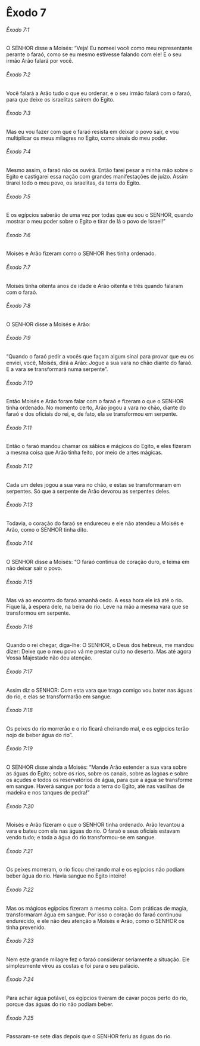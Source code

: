 # Êxodo 7

###### Êxodo 7:1

O SENHOR disse a Moisés: “Veja! Eu nomeei você como meu representante perante o faraó, como se eu mesmo estivesse falando com ele! E o seu irmão Arão falará por você.

###### Êxodo 7:2

Você falará a Arão tudo o que eu ordenar, e o seu irmão falará com o faraó, para que deixe os israelitas saírem do Egito.

###### Êxodo 7:3

Mas eu vou fazer com que o faraó resista em deixar o povo sair, e vou multiplicar os meus milagres no Egito, como sinais do meu poder.

###### Êxodo 7:4

Mesmo assim, o faraó não os ouvirá. Então farei pesar a minha mão sobre o Egito e castigarei essa nação com grandes manifestações de juízo. Assim tirarei todo o meu povo, os israelitas, da terra do Egito.

###### Êxodo 7:5

E os egípcios saberão de uma vez por todas que eu sou o SENHOR, quando mostrar o meu poder sobre o Egito e tirar de lá o povo de Israel!”

###### Êxodo 7:6

Moisés e Arão fizeram como o SENHOR lhes tinha ordenado.

###### Êxodo 7:7

Moisés tinha oitenta anos de idade e Arão oitenta e três quando falaram com o faraó.

###### Êxodo 7:8

O SENHOR disse a Moisés e Arão:

###### Êxodo 7:9

“Quando o faraó pedir a vocês que façam algum sinal para provar que eu os enviei, você, Moisés, dirá a Arão: Jogue a sua vara no chão diante do faraó. E a vara se transformará numa serpente”.

###### Êxodo 7:10

Então Moisés e Arão foram falar com o faraó e fizeram o que o SENHOR tinha ordenado. No momento certo, Arão jogou a vara no chão, diante do faraó e dos oficiais do rei, e, de fato, ela se transformou em serpente.

###### Êxodo 7:11

Então o faraó mandou chamar os sábios e mágicos do Egito, e eles fizeram a mesma coisa que Arão tinha feito, por meio de artes mágicas.

###### Êxodo 7:12

Cada um deles jogou a sua vara no chão, e estas se transformaram em serpentes. Só que a serpente de Arão devorou as serpentes deles.

###### Êxodo 7:13

Todavia, o coração do faraó se endureceu e ele não atendeu a Moisés e Arão, como o SENHOR tinha dito.

###### Êxodo 7:14

O SENHOR disse a Moisés: “O faraó continua de coração duro, e teima em não deixar sair o povo.

###### Êxodo 7:15

Mas vá ao encontro do faraó amanhã cedo. A essa hora ele irá até o rio. Fique lá, à espera dele, na beira do rio. Leve na mão a mesma vara que se transformou em serpente.

###### Êxodo 7:16

Quando o rei chegar, diga-lhe: O SENHOR, o Deus dos hebreus, me mandou dizer: Deixe que o meu povo vá me prestar culto no deserto. Mas até agora Vossa Majestade não deu atenção.

###### Êxodo 7:17

Assim diz o SENHOR: Com esta vara que trago comigo vou bater nas águas do rio, e elas se transformarão em sangue.

###### Êxodo 7:18

Os peixes do rio morrerão e o rio ficará cheirando mal, e os egípcios terão nojo de beber água do rio”.

###### Êxodo 7:19

O SENHOR disse ainda a Moisés: “Mande Arão estender a sua vara sobre as águas do Egito; sobre os rios, sobre os canais, sobre as lagoas e sobre os açudes e todos os reservatórios de água, para que a água se transforme em sangue. Haverá sangue por toda a terra do Egito, até nas vasilhas de madeira e nos tanques de pedra!”

###### Êxodo 7:20

Moisés e Arão fizeram o que o SENHOR tinha ordenado. Arão levantou a vara e bateu com ela nas águas do rio. O faraó e seus oficiais estavam vendo tudo; e toda a água do rio transformou-se em sangue.

###### Êxodo 7:21

Os peixes morreram, o rio ficou cheirando mal e os egípcios não podiam beber água do rio. Havia sangue no Egito inteiro!

###### Êxodo 7:22

Mas os mágicos egípcios fizeram a mesma coisa. Com práticas de magia, transformaram água em sangue. Por isso o coração do faraó continuou endurecido, e ele não deu atenção a Moisés e Arão, como o SENHOR os tinha prevenido.

###### Êxodo 7:23

Nem este grande milagre fez o faraó considerar seriamente a situação. Ele simplesmente virou as costas e foi para o seu palácio.

###### Êxodo 7:24

Para achar água potável, os egípcios tiveram de cavar poços perto do rio, porque das águas do rio não podiam beber.

###### Êxodo 7:25

Passaram-se sete dias depois que o SENHOR feriu as águas do rio.

